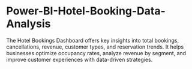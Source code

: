 # Power-BI-Hotel-Booking-Data-Analysis
The Hotel Bookings Dashboard offers key insights into total bookings, cancellations, revenue, customer types, and reservation trends. It helps businesses optimize occupancy rates, analyze revenue by segment, and improve customer experiences with data-driven strategies. 
